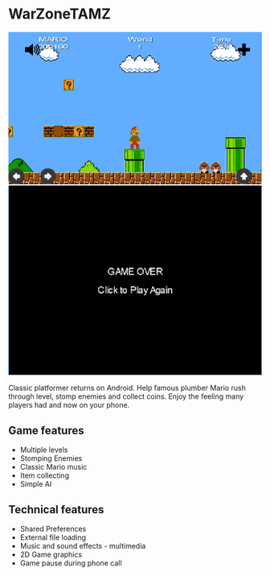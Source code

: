 # WarZoneTAMZ
![Image of MarioGame](/Images/GameImage.png)
![Image of GameOver](/Images/GameOverImage.png)

Classic platformer returns on Android. Help famous plumber Mario rush through level, stomp enemies and collect coins. Enjoy the feeling many players had and now on your phone. 



## Game features
* Multiple levels
* Stomping Enemies
* Classic Mario music
* Item collecting
* Simple AI

## Technical features
* Shared Preferences
* External file loading
* Music and sound effects - multimedia
* 2D Game graphics
* Game pause during phone call